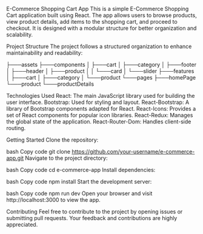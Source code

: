 
E-Commerce Shopping Cart App
This is a simple E-Commerce Shopping Cart application built using React. The app allows users to browse products, view product details, add items to the shopping cart, and proceed to checkout. It is designed with a modular structure for better organization and scalability.

Project Structure
The project follows a structured organization to enhance maintainability and readability:

├───assets
├───components
│   ├───cart
│   ├───category
│   ├───footer
│   ├───header
│   ├───product
│   │   └───card
│   └───slider
├───features
│   ├───cart
│   ├───category
│   └───product
└───pages
    ├───homePage
    └───product
        └───productDetails

Technologies Used
React: The main JavaScript library used for building the user interface.
Bootstrap: Used for styling and layout.
React-Bootstrap: A library of Bootstrap components adapted for React.
React-Icons: Provides a set of React components for popular icon libraries.
React-Redux: Manages the global state of the application.
React-Router-Dom: Handles client-side routing.

Getting Started
Clone the repository:

bash
Copy code
git clone https://github.com/your-username/e-commerce-app.git
Navigate to the project directory:

bash
Copy code
cd e-commerce-app
Install dependencies:

bash
Copy code
npm install
Start the development server:

bash
Copy code
npm run dev
Open your browser and visit http://localhost:3000 to view the app.

Contributing
Feel free to contribute to the project by opening issues or submitting pull requests. Your feedback and contributions are highly appreciated.
